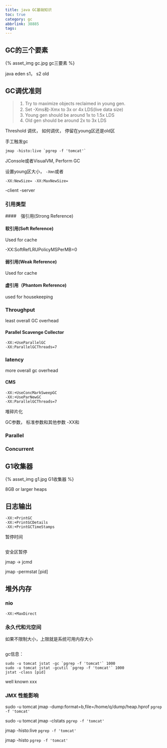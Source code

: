 ```yaml
---
title: java GC基础知识
toc: true
category: gc
abbrlink: 38885
tags:
---
```


## GC的三个要素

{%  asset_img   gc.jpg  gc三要素 %}

java eden s1， s2 old


## GC调优准则

>1. Try to maximize objects reclaimed in young gen.
>2. Set -Xms和-Xmx to 3x or 4x LDS(live data size)
>3. Young gen should be around 1x to 1.5x LDS
>4. Old gen should be around 2x to 3x LDS


Threshold 调优， 如何调优， 停留在young区还是old区

手工触发gc

```
jmap -histo:live `pgrep -f 'tomcat'`
```

JConsole或者VisualVM, Perform GC


设置young区大小， `-Xmn`或者

```
-XX:NewSize= -XX:MaxNewSize=
```

-client -server

### 引用类型

####　强引用(Strong Reference)

#### 软引用(Soft Reference)

Used for cache

-XX:SoftRefLRUPolicyMSPerMB=0

#### 弱引用(Weak Reference)

Used for cache

#### 虚引用（Phantom Reference)

used for housekeeping



### Throughput

least overall GC overhead

#### Parallel Scavenge Collector

```
-XX:+UseParallelGC
-XX:ParallelGCThreads=7
```

### latency

more overall gc overhead 

#### CMS

```
-XX:+UseConcMarkSweepGC
-XX:+UseParNewGC
-XX:ParallelGCThreads=7
```

堆碎片化

GC参数， 标准参数和其他参数 -XX和



### Parallel

### Concurrent


## G1收集器


{%  asset_img   g1.jpg  G1收集器 %}

8GB or larger heaps

## 日志输出

```
-XX:+PrintGC
-XX:+PrintGCDetails
-XX:+PrintGCTimeStamps
```

暂停时间

```

```

安全区暂停



jmap -> jcmd

jmap -permstat [pid]

## 堆外内存

### nio

```
-XX:+MaxDirect
```

### 永久代和元空间


如果不限制大小，上限就是系统可用内存大小
```

```

gc信息： 

```
sudo -u tomcat jstat -gc `pgrep -f 'tomcat'` 1000
sudo -u tomcat jstat -gcutil `pgrep -f 'tomcat'` 1000
jstat -class [pid]
```

well known xxx


### JMX  性能影响

sudo -u tomcat jmap -dump:format=b,file=/home/q/dump/heap.hprof `pgrep -f 'tomcat'`

sudo -u tomcat jmap -clstats `pgrep -f 'tomcat'`

jmap -histo:live `pgrep -f 'tomcat'`

jmap -histo `pgrep -f 'tomcat'`